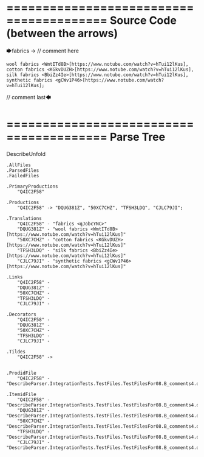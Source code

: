 ========================================
Source Code (between the arrows)
========================================

🡆fabrics <qJobcYNC> -> // comment here

    wool fabrics <WmtITd8B>[https://www.notube.com/watch?v=hTui12lKus],
    cotton fabrics <KGkvDUZH>[https://www.notube.com/watch?v=hTui12lKus],
    silk fabrics <BbiZz4Ie>[https://www.notube.com/watch?v=hTui12lKus],
    synthetic fabrics <gCWv1P46>[https://www.notube.com/watch?v=hTui12lKus];

// comment last🡄

========================================
Parse Tree
========================================
DescribeUnfold

    .AllFiles
    .ParsedFiles
    .FailedFiles

    .PrimaryProductions
        "Q4IC2F58" 

    .Productions
        "Q4IC2F58" -> "DQUG381Z", "50XC7CHZ", "TFSH3LDQ", "CJLC79JI";

    .Translations
        "Q4IC2F58" - "fabrics <qJobcYNC>"
        "DQUG381Z" - "wool fabrics <WmtITd8B>[https://www.notube.com/watch?v=hTui12lKus]"
        "50XC7CHZ" - "cotton fabrics <KGkvDUZH>[https://www.notube.com/watch?v=hTui12lKus]"
        "TFSH3LDQ" - "silk fabrics <BbiZz4Ie>[https://www.notube.com/watch?v=hTui12lKus]"
        "CJLC79JI" - "synthetic fabrics <gCWv1P46>[https://www.notube.com/watch?v=hTui12lKus]"

    .Links
        "Q4IC2F58" - 
        "DQUG381Z" - 
        "50XC7CHZ" - 
        "TFSH3LDQ" - 
        "CJLC79JI" - 

    .Decorators
        "Q4IC2F58" - 
        "DQUG381Z" - 
        "50XC7CHZ" - 
        "TFSH3LDQ" - 
        "CJLC79JI" - 

    .Tildes
        "Q4IC2F58" -> 


    .ProdidFile
        "Q4IC2F58" - "DescribeParser.IntegrationTests.TestFiles.TestFilesFor08.B_comments4.ds"

    .ItemidFile
        "Q4IC2F58" - "DescribeParser.IntegrationTests.TestFiles.TestFilesFor08.B_comments4.ds"
        "DQUG381Z" - "DescribeParser.IntegrationTests.TestFiles.TestFilesFor08.B_comments4.ds"
        "50XC7CHZ" - "DescribeParser.IntegrationTests.TestFiles.TestFilesFor08.B_comments4.ds"
        "TFSH3LDQ" - "DescribeParser.IntegrationTests.TestFiles.TestFilesFor08.B_comments4.ds"
        "CJLC79JI" - "DescribeParser.IntegrationTests.TestFiles.TestFilesFor08.B_comments4.ds"

